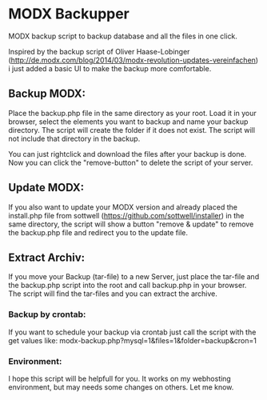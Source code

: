 # MODX Backupper
MODX backup script to backup database and all the files in one click.


Inspired by the backup script of Oliver Haase-Lobinger (http://de.modx.com/blog/2014/03/modx-revolution-updates-vereinfachen) i just added a basic UI to make the backup more comfortable.

## Backup MODX:
Place the backup.php file in the same directory as your root. Load it in your browser, select the elements you want to backup and name your backup directory. The script will create the folder if it does not exist. The script will not include that directory in the backup.

You can just rightclick and download the files after your backup is done. Now you can click the "remove-button" to delete the script of your server.


## Update MODX:
If you also want to update your MODX version and already placed the install.php file from sottwell (https://github.com/sottwell/installer) in the same directory, the script will show a button "remove & update" to remove the backup.php file and redirect you to the update file.


## Extract Archiv:
If you move your Backup (tar-file) to a new Server, just place the tar-file and the backup.php script into the root and call backup.php in your browser. The script will find the tar-files and you can extract the archive.


### Backup by crontab:
If you want to schedule your backup via crontab just call the script with the get values like: modx-backup.php?mysql=1&files=1&folder=backup&cron=1


### Environment:
I hope this script will be helpfull for you. It works on my webhosting environment, but may needs some changes on others. Let me know.
